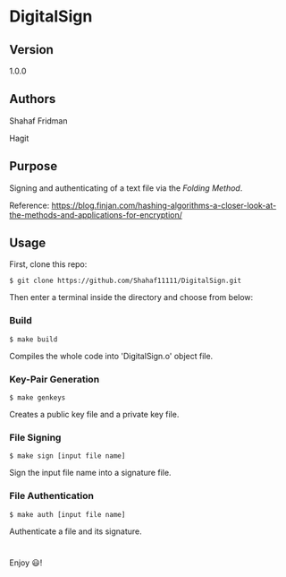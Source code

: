 # DigitalSign

## Version
1.0.0

## Authors

Shahaf Fridman

Hagit 


## Purpose

Signing and authenticating of a text file via the *Folding Method*.

Reference: https://blog.finjan.com/hashing-algorithms-a-closer-look-at-the-methods-and-applications-for-encryption/

## Usage
First, clone this repo:

```$ git clone https://github.com/Shahaf11111/DigitalSign.git```

Then enter a terminal inside the directory and choose from below:

### Build
```$ make build```

Compiles the whole code into 'DigitalSign.o' object file.

### Key-Pair Generation 
```$ make genkeys```

Creates a public key file and a private key file.

### File Signing 
```$ make sign [input file name]```

Sign the input file name into a signature file.

### File Authentication 
```$ make auth [input file name]```

Authenticate a file and its signature.

#
Enjoy :smiley:!
